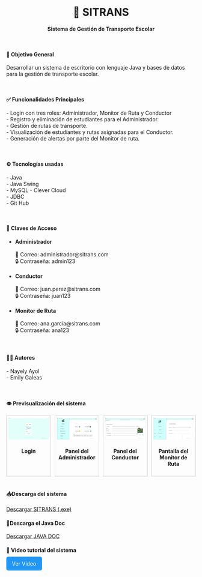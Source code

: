 <div align="center">
<h1>🚌 SITRANS</h1>
<p><strong>Sistema de Gestión de Transporte Escolar</strong></p>
</div>

<br>
<h4>🎯 Objetivo General</h2>
<p>Desarrollar un sistema de escritorio con lenguaje Java y bases de datos para la gestión de transporte escolar.</p>

<br>
<h4>✅ Funcionalidades Principales</h4>
<p>- Login con tres roles: Administrador, Monitor de Ruta y Conductor
<br>
- Registro y eliminación de estudiantes para el Administrador.
<br>
- Gestión de rutas de transporte.
<br>
- Visualización de estudiantes y rutas asignadas para el Conductor.
<br>
- Generación de alertas por parte del Monitor de ruta.</p>

<br>
<h4>⚙ Tecnologías usadas</h4>
<p>- Java<br>- Java Swing<br>- MySQL - Clever Cloud<br>- JDBC<br>- Git Hub</p>

<br>
<h4>🔑 Claves de Acceso</h4>
<ul>
  <li>
    <b>Administrador</b><br>
    <br>
    📧 Correo: administrador@sitrans.com<br>
    🔒 Contraseña: admin123
  </li>
  <br>
  <li>
    <b>Conductor</b><br>
    <br>
    📧 Correo: juan.perez@sitrans.com<br>
    🔒 Contraseña: juan123
  </li>
  <br>
  <li>
    <b>Monitor de Ruta</b><br>
    <br>
    📧 Correo: ana.garcia@sitrans.com<br>
    🔒 Contraseña: ana123
  </li>
</ul>


<br>
<h4>👩‍💻 Autores</h4>
<p>- Nayely Ayol<br>- Emily Galeas</p>

<br>
<h4>👁 Previsualización del sistema</h4>
<div style="display: flex; gap: 10px; margin-top: 10px;">
  <div style="flex: 1; border: 1px solid #ccc; padding: 5px; text-align: center;">
    <img src="ImagenesSistema/login.jpg" alt="Pantalla 1" style="width: 100%; height: auto;">
    <h4>Login</h4>
  </div>
  <div style="flex: 1; border: 1px solid #ccc; padding: 5px; text-align: center;">
    <img src="ImagenesSistema/administrador_dashboard.jpg" alt="Pantalla 2" style="width: 100%; height: auto;">
    <h4>Panel del Administrador</h4>
  </div>
  <div style="flex: 1; border: 1px solid #ccc; padding: 5px; text-align: center;">
    <img src="ImagenesSistema/conductor_ruta.jpg" alt="Pantalla 3" style="width: 100%; height: auto;">
    <h4>Panel del Conductor</h4>
  </div>
  <div style="flex: 1; border: 1px solid #ccc; padding: 5px; text-align: center;">
    <img src="ImagenesSistema/monitor_ruta.jpg" alt="Pantalla 4" style="width: 100%; height: auto;">
    <h4>Pantalla del Monitor de Ruta</h4>
  </div>
</div>

<br>
<h4>📥Descarga del sistema</h4>
<a href="https://drive.google.com/drive/folders/1wChsA4pF3qrglqcBfyBN5FLVFDd3CZuP?usp=sharing" target="_blank">
  Descargar SITRANS (.exe)
</a>

<br>
<h4>📄Descarga el Java Doc</h4>
<a href="https://drive.google.com/drive/folders/1S6WbInQgmOpezZO5Bprq_97WkJPtV60_?usp=sharing" target="_blank">
  Descargar JAVA DOC
</a>

<br>
<h4>🎥 Video tutorial del sistema</h4>
<a href="https://youtu.be/sYHH_URQQB8" target="_blank" style="background-color: #2196F3; color: white; padding: 10px 15px; text-decoration: none; border-radius: 5px;">
  Ver Video
</a>

